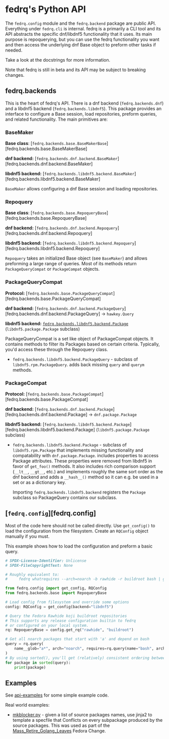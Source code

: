<!--
SPDX-FileCopyrightText: 2023 Maxwell G <gotmax@e.email>
SPDX-License-Identifier: GPL-2.0-or-later
-->

# fedrq's Python API

The `fedrq.config` module and the `fedrq.backend` package are public API.
Everything under `fedrq.cli` is internal. fedrq is a primarily a CLI tool and
its API abstracts the specific dnf/libdnf5 functionality that it uses. Its main
purpose is repoquerying, but you can use the fedrq functionality you want and
then access the underlying dnf Base object to preform other tasks if needed.

Take a look at the docstrings for more information.

Note that fedrq is still in beta and its API may be subject to breaking
changes.

## fedrq.backends

This is the heart of fedrq's API. There is a dnf backend (`fedrq.backends.dnf`)
and a libdnf5 backend (`fedrq.backends.libdnf5`). This package provides an
interface to configure a Base session, load repositories, preform queries, and
related functionality. The main primitives are:

### BaseMaker

**Base class**: [`fedrq.backends.base.BaseMakerBase`][fedrq.backends.base.BaseMakerBase]

**dnf backend:** [`fedrq.backends.dnf.backend.BaseMaker`][fedrq.backends.dnf.backend.BaseMaker]

**libdnf5 backend:** [`fedrq.backends.libdnf5.backend.BaseMaker`][fedrq.backends.libdnf5.backend.BaseMaker]

`BaseMaker` allows configuring a dnf Base session and loading repositories.

### Repoquery

**Base class**: [`fedrq.backends.base.RepoqueryBase`][fedrq.backends.base.RepoqueryBase]

**dnf backend:** [`fedrq.backends.dnf.backend.Repoquery`][fedrq.backends.dnf.backend.Repoquery]

**libdnf5 backend:** [`fedrq.backends.libdnf5.backend.Repoquery`][fedrq.backends.libdnf5.backend.Repoquery]

`Repoquery` takes an initialized Base object (see `BaseMaker`) and allows
preforming a large range of queries. Most of its methods return
`PackageQueryCompat` or `PackageCompat` objects.


### PackageQueryCompat

**Protocol:** [`fedrq.backends.base.PackageQueryCompat`][fedrq.backends.base.PackageQueryCompat]

**dnf backend:** [`fedrq.backends.dnf.backend.PackageQuery`][fedrq.backends.dnf.backend.PackageQuery] -> `hawkey.Query`

**libdnf5 backend:** [`fedrq.backends.libdnf5.backend.Package`](fedrq.backends.libdnf5.backend.Package)
(`libdnf5.package.Package` subclass)

PackageQueryCompat is a set like object of PackageCompat objects. It contains
methods to filter its Packages based on certain criteria. Typically, you'd
access these through the Repoquery class.

- `fedrq.backends.libdnf5.backend.PackageQuery` - subclass of
  `libdnf5.rpm.PackageQuery`. adds back missing `query` and `querym` methods.


### PackageCompat


**Protocol:** [`fedrq.backends.base.PackageCompat`][fedrq.backends.base.PackageCompat]

**dnf backend:** [`fedrq.backends.dnf.backend.Package`][fedrq.backends.dnf.backend.Package] -> `dnf.package.Package`

**libdnf5 backend:** [`fedrq.backends.libdnf5.backend.Package`][fedrq.backends.libdnf5.backend.Package]
(`libdnf5.package.Package` subclass)

- `fedrq.backends.libdnf5.backend.Package` - subclass of `libdnf5.rpm.Package`
  that implements missing functionality and compatability with
  `dnf.package.Package`. includes properties to access Package attributes.
  These properties were removed from libdnf5 in favor of `get_foo()` methods.
  It also includes rich comparison support (`__lt__`, `__gt__`, etc.) and
  implements roughly the same sort order as the dnf backend and adds a
  `__hash__()` method so it can e.g. be used in a set or as a dictionary key.

    Importing `fedrq.backends.libdnf5.backend` registers the `Package` subclass
    so PackageQuery contains our subclass.

## [`fedrq.config`][fedrq.config]

Most of the code here should not be called directly. Use `get_config()` to load
the configuration from the filesystem. Create an `RQConfig` object manually if
you must.

This example shows how to load the configuration and preform a basic query.

``` python
# SPDX-License-Identifier: Unlicense
# SPDX-FileCopyrightText: None

# Roughly equivalent to:
#     fedrq whatrequires --arch=noarch -b rawhide -r buildroot bash | grep '^a'

from fedrq.config import get_config, RQConfig
from fedrq.backends.base import RepoqueryBase

# Load config from filesystem and override some options
config: RQConfig = get_config(backend="libdnf5")

# Query the Fedora Rawhide koji buildroot repositories
# This supports any release configuration builtin to fedrq
# or configured on your local system.
rq: RepoqueryBase = config.get_rq("rawhide", "buildroot")

# Get all noarch packages that start with 'a' and depend on bash
query = rq.query(
    name__glob="a*", arch="noarch", requires=rq.query(name="bash", arch="notsrc")
)
# By using sorted(), you'll get (relatively) consistent ordering between backends
for package in sorted(query):
    print(package)
```


## Examples

See [api-examples] for some simple example code.

Real world examples:

- [mkblocker.py] - given a list of source packages names, use jinja2 to
  template a specfile that Conflicts on every subpackage produced by the source
  packages. This was used as part of the [Mass_Retire_Golang_Leaves] Fedora Change.

[api-examples]: https://git.sr.ht/~gotmax23/fedrq/tree/main/item/contrib/api_examples
[mkblocker.py]: https://git.sr.ht/~gotmax23/fedora-scripts/tree/main/item/go-sig/blocker/mkblocker.py
[Mass_Retire_Golang_Leaves]: https://fedoraproject.org/wiki/Changes/Mass_Retire_Golang_Leaves#Implementation
